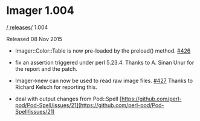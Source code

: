 # Imager 1.004

[ / ](..) [releases/](./) 1.004

Released 08 Nov 2015

 - Imager::Color::Table is now pre-loaded by the preload() method. [#426](https://github.com/tonycoz/imager/issues/426)

 - fix an assertion triggered under perl 5.23.4. Thanks to A. Sinan Unur for the report and the patch.

 - Imager->new can now be used to read raw image files. [#427](https://github.com/tonycoz/imager/issues/427) Thanks to Richard Kelsch for reporting this.

 - deal with output changes from Pod::Spell [https://github.com/perl-pod/Pod-Spell/issues/21](https://github.com/perl-pod/Pod-Spell/issues/21)